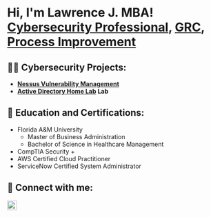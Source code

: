 <h1>Hi, I'm Lawrence J. MBA! <br/><a href="https://linkedin.com/in/lawrence-jones-mba">Cybersecurity Professional</a>, <a href="https://linkedin.com/in/lawrence-jones-mba">GRC</a>, <a href="https://linkedin.com/in/lawrence-jones-mba">Process Improvement</a></h1>

<h2>👨‍💻 Cybersecurity Projects:</h2>

- <b>[Nessus Vulnerability Management](https://github.com/LJTheAnalyst/NessusVulnerabilityLab)</b> 
- <b>[Active Directory Home Lab]() Lab</b>


<h2> 📃 Education and Certifications:</h2>

- Florida A&M University
  -   Master of Business Administration
  -   Bachelor of Science in Healthcare Management
- CompTIA Security +
- AWS Certified Cloud Practitioner
- ServiceNow Certified System Administrator

<h2> 🤳 Connect with me:</h2>

[<img align="left" alt="JoshMadakor | LinkedIn" width="22px" src="https://cdn.jsdelivr.net/npm/simple-icons@v3/icons/linkedin.svg" />][linkedin]


[linkedin]:https://linkedin.com/in/lawrence-jones-mba

<!--
**joshmadakor1/joshmadakor1** is a ✨ _special_ ✨ repository because its `README.md` (this file) appears on your GitHub profile.

Here are some ideas to get you started:

- 🔭 I’m currently working on ...
- 🌱 I’m currently learning ...
- 👯 I’m looking to collaborate on ...
- 🤔 I’m looking for help with ...
- 💬 Ask me about ...
- 📫 How to reach me: ...
- 😄 Pronouns: ...
- ⚡ Fun fact: ...
-->
